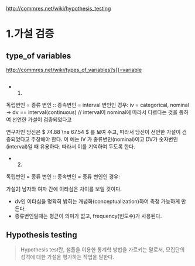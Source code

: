 http://commres.net/wiki/hypothesis_testing
# 1.가설 검증

## type_of variables
http://commres.net/wiki/types_of_variables?s[]=variable

## 
+ 1.
독립변인 = 종류 변인 :: 종속변인 = interval 변인인 경우:
iv = categorical, nominal -> dv == interval(continuous) // interval이 nominal에 따라서 다르다는 것을 통하여 선언한 가설이 검증되었다고 

연구자인 당신은 $ 74.88 \ne 67.54 $ 를 보여 주고, 따라서 당신이 선언한 가설이 검증되었다고 주장해야 한다. 이 예는 IV 가 종류변인(nominal)이고 DV가 숫자변인(interval)일 때 유용하다. 
따라서 이를 기억하여 두도록 한다.

+ 2.
독립변인 = 종류 변인 :: 종속변인 = 종류 변인인 경우:


가설2] 남자와 여자 간에 이타심은 차이를 보일 것이다.

+ dv인 이타심을 명확히 밝히는 개념화(conceptualization)하여 측정 가능하게 만든다.
+ 종류변인일때는 평균이 의미가 없고, frequency(빈도수)가 사용된다.

## Hypothesis testing

> Hypothesis test란, 샘플을 이용한 통계학 방법을 가르키는 말로서, 모집단의 성격에 대한 가설을 평가하는 작업을 말한다.

